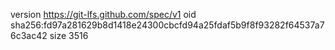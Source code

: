 version https://git-lfs.github.com/spec/v1
oid sha256:fd97a281629b8d1418e24300cbcfd94a25fdaf5b9f8f93282f64537a76c3ac42
size 3516

